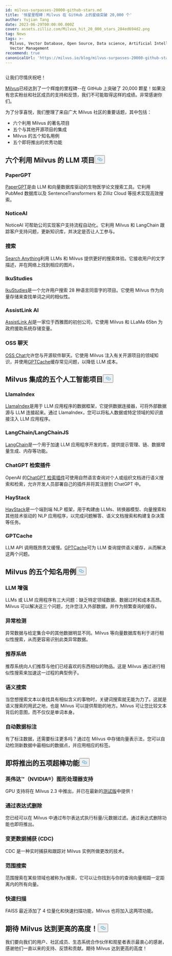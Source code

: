 ```yaml
---
id: milvus-surpasses-20000-github-stars.md
title: '恒星里程碑：Milvus 在 GitHub 上的星级突破 20,000 个'
author: Yujian Tang
date: 2023-06-29T00:00:00.000Z
cover: assets.zilliz.com/Milvus_hit_20_000_stars_284ed694d2.png
tag: News
tags: >-
  Milvus, Vector Database, Open Source, Data science, Artificial Intelligence,
  Vector Management
recommend: true
canonicalUrl: 'https://milvus.io/blog/milvus-surpasses-20000-github-stars.md'
---
```

<p>
  <span class="img-wrapper">
    <img translate="no" src="https://assets.zilliz.com/Milvus_hit_20_000_stars_284ed694d2.png" alt="" class="doc-image" id="" />
    <span></span>
  </span>
</p>
<p>让我们尽情庆祝吧！</p>
<p><a href="https://github.com/milvus-io/milvus">Milvus</a>已经达到了一个辉煌的里程碑--在 GitHub 上突破了 20,000 颗星！如果没有忠实粉丝和社区成员的支持和反馈，我们不可能取得这样的成绩。非常感谢你们。</p>
<p>为了分享喜悦，我们整理了来自广大 Milvus 社区的重要话题，其中包括：</p>
<ul>
<li>六个利用 Milvus 的著名项目</li>
<li>五个与其他开源项目的集成</li>
<li>Milvus 的五个知名用例</li>
<li>五个即将推出的优秀功能</li>
</ul>
<h2 id="Six-LLM-projects-that-utilize-Milvus" class="common-anchor-header">六个利用 Milvus 的 LLM 项目<button data-href="#Six-LLM-projects-that-utilize-Milvus" class="anchor-icon" translate="no">
      <svg translate="no"
        aria-hidden="true"
        focusable="false"
        height="20"
        version="1.1"
        viewBox="0 0 16 16"
        width="16"
      >
        <path
          fill="#0092E4"
          fill-rule="evenodd"
          d="M4 9h1v1H4c-1.5 0-3-1.69-3-3.5S2.55 3 4 3h4c1.45 0 3 1.69 3 3.5 0 1.41-.91 2.72-2 3.25V8.59c.58-.45 1-1.27 1-2.09C10 5.22 8.98 4 8 4H4c-.98 0-2 1.22-2 2.5S3 9 4 9zm9-3h-1v1h1c1 0 2 1.22 2 2.5S13.98 12 13 12H9c-.98 0-2-1.22-2-2.5 0-.83.42-1.64 1-2.09V6.25c-1.09.53-2 1.84-2 3.25C6 11.31 7.55 13 9 13h4c1.45 0 3-1.69 3-3.5S14.5 6 13 6z"
        ></path>
      </svg>
    </button></h2><h3 id="PaperGPT" class="common-anchor-header">PaperGPT</h3><p><a href="http://papergpt.bio">PaperGPT</a>是由 LLM 和向量数据库驱动的生物医学论文搜索工具。它利用 PubMed 数据库以及 SentenceTransformers 和 Zilliz Cloud 等技术实现高效搜索。</p>
<h3 id="NoticeAI" class="common-anchor-header">NoticeAI</h3><p>NoticeAI 可帮助公司实现客户支持流程自动化。它利用 Milvus 和 LangChain 跟踪客户支持问题，更新知识库，并决定是否让人工参与。</p>
<h3 id="Searchanythingio" class="common-anchor-header">搜索</h3><p><a href="http://search.anything.io">Search Anything</a>利用 LLMs 和 Milvus 提供更好的搜索体验。它接收用户的文字描述，并在网络上找到相应的图片。</p>
<h3 id="IkuStudies" class="common-anchor-header">IkuStudies</h3><p><a href="https://ikustudies.xyz/">IkuStudies</a>是一个允许用户搜索 28 种语言同音字的项目。它使用 Milvus 作为向量存储来查找单词之间的相似性。</p>
<h3 id="AssistLink-AI" class="common-anchor-header">AssistLink AI</h3><p><a href="https://www.linkedin.com/company/assistlink/about/">AssistLink AI</a>是一家位于西雅图的初创公司，它使用 Milvus 和 LLaMa 65bn 为政府援助系统存储变量。</p>
<h3 id="OSS-Chat" class="common-anchor-header">OSS 聊天</h3><p><a href="http://osschat.io">OSS Chat</a>允许您与开源软件聊天。它使用 Milvus 注入有关开源项目的领域知识，并使用<a href="https://zilliz.com/blog/Caching-LLM-Queries-for-performance-improvements">GPTCache</a>缓存常见问题，以降低 LLM 成本。</p>
<h2 id="Five-AI-projects-Milvus-integrates-with" class="common-anchor-header">Milvus 集成的五个人工智能项目<button data-href="#Five-AI-projects-Milvus-integrates-with" class="anchor-icon" translate="no">
      <svg translate="no"
        aria-hidden="true"
        focusable="false"
        height="20"
        version="1.1"
        viewBox="0 0 16 16"
        width="16"
      >
        <path
          fill="#0092E4"
          fill-rule="evenodd"
          d="M4 9h1v1H4c-1.5 0-3-1.69-3-3.5S2.55 3 4 3h4c1.45 0 3 1.69 3 3.5 0 1.41-.91 2.72-2 3.25V8.59c.58-.45 1-1.27 1-2.09C10 5.22 8.98 4 8 4H4c-.98 0-2 1.22-2 2.5S3 9 4 9zm9-3h-1v1h1c1 0 2 1.22 2 2.5S13.98 12 13 12H9c-.98 0-2-1.22-2-2.5 0-.83.42-1.64 1-2.09V6.25c-1.09.53-2 1.84-2 3.25C6 11.31 7.55 13 9 13h4c1.45 0 3-1.69 3-3.5S14.5 6 13 6z"
        ></path>
      </svg>
    </button></h2><h3 id="LlamaIndex" class="common-anchor-header">LlamaIndex</h3><p><a href="https://github.com/jerryjliu/llama_index">LlamaIndex</a>是用于 LLM 应用程序的数据框架，它提供数据连接器，可将外部数据源与 LLM 连接起来。通过 LlamaIndex，您可以将私人数据或特定领域的知识直接注入 LLM 应用程序。</p>
<h3 id="LangChainLangChainJS" class="common-anchor-header">LangChain/LangChainJS</h3><p><a href="https://github.com/hwchase17/langchain">LangChain</a>是一个用于加速 LLM 应用程序开发的库，提供提示管理、链、数据增量生成、内存等功能。</p>
<h3 id="ChatGPT-Retrieval-Plugin" class="common-anchor-header">ChatGPT 检索插件</h3><p>OpenAI 的<a href="https://github.com/openai/chatgpt-retrieval-plugin">ChatGPT 检索插件</a>可使用自然语言查询对个人或组织文档进行语义搜索和检索，允许开发人员部署自己的插件并将其注册到 ChatGPT 中。</p>
<h3 id="Haystack" class="common-anchor-header">HayStack</h3><p><a href="https://github.com/deepset-ai/haystack">HayStack</a>是一个端到端 NLP 框架，用于构建由 LLMs、转换器模型、向量搜索和其他技术驱动的 NLP 应用程序，以完成问题解答、语义文档搜索和构建复杂决策等任务。</p>
<h3 id="GPTCache" class="common-anchor-header">GPTCache</h3><p>LLM API 调用既昂贵又缓慢。<a href="https://github.com/zilliztech/gptcache">GPTCache</a>可为 LLM 查询提供语义缓存，从而解决这两个问题。</p>
<h2 id="Five-well-known-use-cases-of-Milvus" class="common-anchor-header">Milvus 的五个知名用例<button data-href="#Five-well-known-use-cases-of-Milvus" class="anchor-icon" translate="no">
      <svg translate="no"
        aria-hidden="true"
        focusable="false"
        height="20"
        version="1.1"
        viewBox="0 0 16 16"
        width="16"
      >
        <path
          fill="#0092E4"
          fill-rule="evenodd"
          d="M4 9h1v1H4c-1.5 0-3-1.69-3-3.5S2.55 3 4 3h4c1.45 0 3 1.69 3 3.5 0 1.41-.91 2.72-2 3.25V8.59c.58-.45 1-1.27 1-2.09C10 5.22 8.98 4 8 4H4c-.98 0-2 1.22-2 2.5S3 9 4 9zm9-3h-1v1h1c1 0 2 1.22 2 2.5S13.98 12 13 12H9c-.98 0-2-1.22-2-2.5 0-.83.42-1.64 1-2.09V6.25c-1.09.53-2 1.84-2 3.25C6 11.31 7.55 13 9 13h4c1.45 0 3-1.69 3-3.5S14.5 6 13 6z"
        ></path>
      </svg>
    </button></h2><h3 id="LLM-augmentation" class="common-anchor-header">LLM 增强</h3><p>LLMs 或 LLM 应用程序有三大问题：缺乏特定领域数据、数据过时和成本高昂。Milvus 可以解决这三个问题，允许您注入外部数据，并作为频繁查询的缓存。</p>
<h3 id="Anomaly-detection" class="common-anchor-header">异常检测</h3><p>异常数据与给定集合中的其他数据明显不同。Milvus 等向量数据库有利于进行相似性搜索，从而更容易识别此类异常数据。</p>
<h3 id="Recommender-systems" class="common-anchor-header">推荐系统</h3><p>推荐系统向人们推荐与他们已经喜欢的东西相似的物品。这是 Milvus 通过进行相似性搜索来加速这一过程的典型例子。</p>
<h3 id="Semantic-search" class="common-anchor-header">语义搜索</h3><p>当您想搜索文本以查找具有相似含义的事物时，关键词搜索就无能为力了。这就是语义搜索的用武之地，也是 Milvus 可以提供帮助的地方。Milvus 可让您比较文本背后的意图，而不仅仅是单词本身。</p>
<h3 id="Automatic-data-labeling" class="common-anchor-header">自动数据标注</h3><p>有了标注数据，还需要标注更多吗？通过在 Milvus 中存储向量表示法，您可以自动检测新数据中最相似的数据点，并应用相应的标签。</p>
<h2 id="Five-awesome-upcoming-features" class="common-anchor-header">即将推出的五项超棒功能<button data-href="#Five-awesome-upcoming-features" class="anchor-icon" translate="no">
      <svg translate="no"
        aria-hidden="true"
        focusable="false"
        height="20"
        version="1.1"
        viewBox="0 0 16 16"
        width="16"
      >
        <path
          fill="#0092E4"
          fill-rule="evenodd"
          d="M4 9h1v1H4c-1.5 0-3-1.69-3-3.5S2.55 3 4 3h4c1.45 0 3 1.69 3 3.5 0 1.41-.91 2.72-2 3.25V8.59c.58-.45 1-1.27 1-2.09C10 5.22 8.98 4 8 4H4c-.98 0-2 1.22-2 2.5S3 9 4 9zm9-3h-1v1h1c1 0 2 1.22 2 2.5S13.98 12 13 12H9c-.98 0-2-1.22-2-2.5 0-.83.42-1.64 1-2.09V6.25c-1.09.53-2 1.84-2 3.25C6 11.31 7.55 13 9 13h4c1.45 0 3-1.69 3-3.5S14.5 6 13 6z"
        ></path>
      </svg>
    </button></h2><h3 id="NVIDIA-GPU-support" class="common-anchor-header">英伟达™（NVIDIA®）图形处理器支持</h3><p>GPU 支持将在 Milvus 2.3 中推出，并已在最新的<a href="https://github.com/milvus-io/milvus/releases/tag/v2.3.0-beta">测试版</a>中提供！</p>
<h3 id="Delete-by-Expression" class="common-anchor-header">通过表达式删除</h3><p>您已经可以在 Milvus 中通过布尔表达式执行标量/元数据过滤。通过表达式删除功能也即将推出。</p>
<h3 id="Change-Data-Capture-CDC" class="common-anchor-header">变更数据捕获 (CDC)</h3><p>CDC 是一种实时捕获和跟踪对 Milvus 实例所做更改的技术。</p>
<h3 id="Range-Search" class="common-anchor-header">范围搜索</h3><p>范围搜索在某些领域也被称为ε搜索，它可以让你找到与你的查询向量相距一定距离内的所有向量。</p>
<h3 id="Fast-Scan" class="common-anchor-header">快速扫描</h3><p>FAISS 最近添加了 4 位量化和快速扫描功能，Milvus 也将加入这两项功能。</p>
<h2 id="Looking-forward-to-Milvus-reaching-even-greater-heights" class="common-anchor-header">期待 Milvus 达到更高的高度！<button data-href="#Looking-forward-to-Milvus-reaching-even-greater-heights" class="anchor-icon" translate="no">
      <svg translate="no"
        aria-hidden="true"
        focusable="false"
        height="20"
        version="1.1"
        viewBox="0 0 16 16"
        width="16"
      >
        <path
          fill="#0092E4"
          fill-rule="evenodd"
          d="M4 9h1v1H4c-1.5 0-3-1.69-3-3.5S2.55 3 4 3h4c1.45 0 3 1.69 3 3.5 0 1.41-.91 2.72-2 3.25V8.59c.58-.45 1-1.27 1-2.09C10 5.22 8.98 4 8 4H4c-.98 0-2 1.22-2 2.5S3 9 4 9zm9-3h-1v1h1c1 0 2 1.22 2 2.5S13.98 12 13 12H9c-.98 0-2-1.22-2-2.5 0-.83.42-1.64 1-2.09V6.25c-1.09.53-2 1.84-2 3.25C6 11.31 7.55 13 9 13h4c1.45 0 3-1.69 3-3.5S14.5 6 13 6z"
        ></path>
      </svg>
    </button></h2><p>我们要向我们的用户、社区成员、生态系统合作伙伴和观星者表示最衷心的感谢，感谢他们一直以来的支持、反馈和贡献。期待 Milvus 达到更高的高度！</p>
